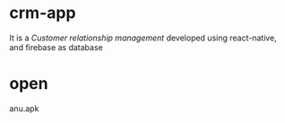 # crm-app
 It is a *Customer relationship management* developed using react-native, and firebase as database
 
 # open
 anu.apk
